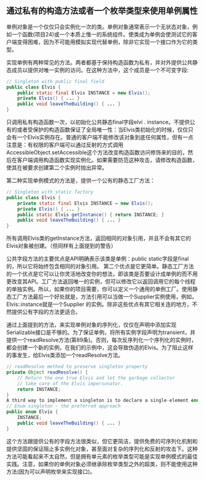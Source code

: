 ## 通过私有的构造方法或者一个枚举类型来使用单例属性

单例对象是一个仅仅只会实例化一次的类。单例对象通常表示一个无状态对象，例如一个函数(项目24)或一个本质上惟一的系统组件。使类成为单例会使测试它的客户端变得困难，因为不可能用模拟实现代替单例，除非它实现一个接口作为它的类型。

实现单例有两种常见的方法。两者都基于保持构造函数为私有，并对外提供公共静态成员以提供对唯一实例的访问。在这种方法中，这个成员是一个不可变字段:

```java
// Singleton with public final field
public class Elvis {
	public static final Elvis INSTANCE = new Elvis();
	private Elvis() { ... }
	public void leaveTheBuilding() { ... }
}
```

只调用私有构造函数一次，以初始化公共静态final字段elvi . instance。不提供公有的或者受保护的构造函数保证了全局唯一性：当Elvis类初始化的时候，仅仅只会有一个Elvis实例存在。普通的客户端不能修改该对象到底任何属性，但有一点注意是：有权限的客户端可以通过反射的方式调用AccessibleObject.setAccessible这个方法改变构造函数访问修饰来的目的，然后在客户端调用构造函数实现实例化。如果需要防范这种攻击，请修改构造函数，使其在被要求创建第二个实例时抛出异常。

第二种实现单例模式的方法是，提供一个公有的静态工厂方法：

```java
// Singleton with static factory
public class Elvis {
	private static final Elvis INSTANCE = new Elvis();
	private Elvis() { ... }
	public static Elvis getInstance() { return INSTANCE; }
	public void leaveTheBuilding() { ... }
}
```

所有调用Elvis类的getInstance方法，返回相同的对象引用，并且不会有其它的Elvis对象被创建。（但同样有上面提到的警告）

公共字段方法的主要优点是API明确表示该类是单例：public static字段是final的，所以它将始终包含相同的对象引用。 第二个优点是它更简单。静态工厂方法的一个优点是它可以让你灵活地改变你的想法，即该类是否要设计成单例的而不用更改变其API。工厂方法返回唯一的实例，但可以修改它以返回调用它的每个线程的单独实例。所以，如果你的项目需要，你可以定义一个通用的单例工厂。使用静态工厂方法最后一个好处就是，方法引用可以当做一个Supplier实例使用，例如，Elvis::instance就是一个Supplier<Elvis>  的实例。除非这些优点有其它相关连的地方，不然提供公有字段的方法更适合。

通过上面提到的方法，来实现单例对象的序列化，仅仅在声明中添加实现Serializable接口是不够的。为了保证单例，将所有实例字段声明为transient，并提供一个readResolve方法(第89条)。否则，每次反序列化一个序列化的实例时，都会创建一个新的实例，在我们的示例中，这会导致伪造的Elvis。为了阻止这样的事发生，给Elvis类添加一个readResolve方法。

```java
// readResolve method to preserve singleton property
private Object readResolve() {
    // Return the one true Elvis and let the garbage collector
    // take care of the Elvis impersonator.
    return INSTANCE;
}
A third way to implement a singleton is to declare a single-element enum:
// Enum singleton - the preferred approach
public enum Elvis {
    INSTANCE;
    public void leaveTheBuilding() { ... }
}
```

这个方法跟提供公有的字段方法很类似，但它更简洁，提供免费的可序列化机制和提供坚固的保证阻止多实例化对象，甚至面对复杂的序列化和反射的攻击下。这种方法可能看起来不太自然，但是拥有单元素的枚举类型可能是实现单例模式的最佳实践。注意，如果你的单例对象必须继承除枚举类型之外的超类，则不能使用这种方法(因为可以声明枚举来实现接口)。
